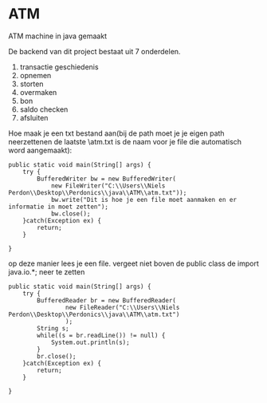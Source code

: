 # ATM
ATM machine in java gemaakt

De backend van dit project bestaat uit 7 onderdelen. 

1. transactie geschiedenis
2. opnemen
3. storten
4. overmaken
5. bon
6. saldo checken
7. afsluiten

Hoe maak je een txt bestand aan(bij de path moet je je eigen path neerzettenen de laatste \\atm.txt is de naam voor je file die automatisch word aangemaakt):

	public static void main(String[] args) {
		try {
			BufferedWriter bw = new BufferedWriter(
				new FileWriter("C:\\Users\\Niels Perdon\\Desktop\\Perdonics\\java\\ATM\\atm.txt"));
				bw.write("Dit is hoe je een file moet aanmaken en er informatie in moet zetten");
				bw.close();
		}catch(Exception ex) {
			return;
		}
		
	}
	
op deze manier lees je een file. vergeet niet boven de public class de import java.io.*; neer te zetten

	public static void main(String[] args) {
		try {
			BufferedReader br = new BufferedReader(
					new FileReader("C:\\Users\\Niels Perdon\\Desktop\\Perdonics\\java\\ATM\\atm.txt")
					);
			String s;
			while((s = br.readLine()) != null) {
				System.out.println(s);
			}
			br.close();
		}catch(Exception ex) {
			return;
		}
		
	}

